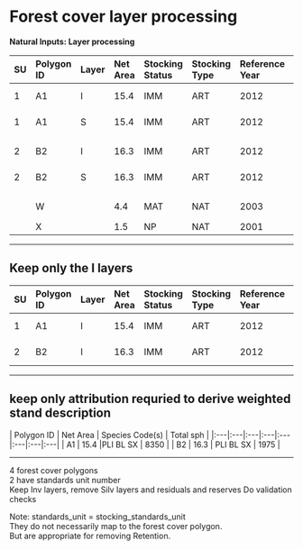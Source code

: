 # Forest cover layer processing


**Natural Inputs: Layer processing**


| SU | Polygon ID | Layer | Net Area | Stocking Status | Stocking Type | Reference Year | Species Code(s) | Total sph |
|:---|:---|:---|:---|:---|:---|:---|:---|:---|
| 1 | A1 | I | 15.4 | IMM | ART | 2012 | PLI BL SX | 8350 |
| 1 | A1 | S | 15.4 | IMM | ART | 2012 | PLI BL SX |   |
|||||||||
| 2 | B2 | I | 16.3 | IMM | ART | 2012 | PLI BL SX | 1975 |
| 2 | B2 | S | 16.3 | IMM | ART | 2012 | PLI BL SX |   |
|||||||||
|   | W |    | 4.4  | MAT | NAT | 2003 | BL PLI SX | 1300  |
|   | X |    | 1.5  | NP  | NAT | 2001 |  |   |

___

## Keep only the I layers

| SU | Polygon ID | Layer | Net Area | Stocking Status | Stocking Type | Reference Year | Species Code(s) | Total sph |
|:---|:---|:---|:---|:---|:---|:---|:---|:---|
| 1 | A1 | I | 15.4 | IMM | ART | 2012 | PLI BL SX | 8350 |
| 2 | B2 | I | 16.3 | IMM | ART | 2012 | PLI BL SX | 1975 |

___


## keep only attribution requried to derive weighted stand description

| Polygon ID | Net Area | Species Code(s) | Total sph |
|:---|:---|:---|:---|:---|:---|:---|:---|
| A1 | 15.4 |PLI BL SX | 8350 |
| B2 | 16.3 | PLI BL SX | 1975 |

___

4 forest cover polygons  
2 have standards unit number  
Keep Inv layers, remove Silv layers and residuals and reserves 
Do validation checks  

Note: standards_unit = stocking_standards_unit  
They do not necessarily map to the forest cover polygon.  
But are appropriate for removing Retention.  



